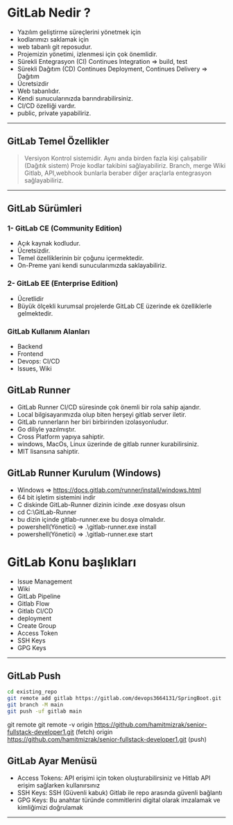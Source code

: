 # GitLab Nedir ?
- Yazılım geliştirme süreçlerini yönetmek için 
- kodlarımızı saklamak için  
- web tabanlı git reposudur.
- Projemizin yönetimi, izlenmesi için çok önemlidir.
- Sürekli Entegrasyon (CI) Continues Integration => build, test
- Sürekli Dağıtım (CD) Continues Deployment, Continues Delivery => Dağıtım
- Ücretsizdir
- Web tabanlıdır.
- Kendi sunucularınızda barındırabilirsiniz.
- CI/CD özelliği vardır.
- public, private yapabiliriz.
---

## GitLab Temel Özellikler
> Versiyon Kontrol sistemidir.
> Aynı anda birden fazla kişi çalışabilir (Dağıtık sistem)
> Proje kodlar takibini sağlayabiliriz.
> Branch, merge
> Wiki
> Gitlab, API,webhook bunlarla beraber diğer araçlarla entegrasyon sağlayabiliriz.
---

## GitLab Sürümleri
### 1- GitLab CE (Community Edition)
- Açık kaynak kodludur.
- Ücretsizdir.
- Temel özelliklerinin bir çoğunu içermektedir.
- On-Preme yani kendi sunucularımızda saklayabiliriz.

### 2- GitLab EE (Enterprise Edition)
- Ücretlidir
- Büyük ölçekli kurumsal projelerde GitLab CE üzerinde ek özelliklerle gelmektedir.

### GitLab Kullanım Alanları
- Backend
- Frontend
- Devops: CI/CD
- Issues, Wiki

## GitLab Runner
- GitLab Runner CI/CD süresinde çok önemli bir rola sahip ajandır.
- Local bilgisayarımızda olup biten herşeyi gitlab server iletir.
- GitLab runnerların her biri birbirinden izolasyonludur.
- Go diliyle yazılmıştır.
- Cross Platform yapıya sahiptir.
- windows, MacOs, Linux üzerinde de gitlab runner kurabilirsiniz.
- MIT lisansına sahiptir.

## GitLab Runner Kurulum (Windows)
-  Windows => https://docs.gitlab.com/runner/install/windows.html 
-  64 bit işletim sistemini indir
- C diskinde GitLab-Runner dizinin icinde .exe dosyası olsun
- cd C:\GitLab-Runner
- bu dizin içinde gitlab-runner.exe bu dosya olmalıdır.
- powershell(Yönetici) =>  .\gitlab-runner.exe install
- powershell(Yönetici) =>  .\gitlab-runner.exe start



# GitLab Konu başlıkları
- Issue Management
- Wiki
- GitLab Pipeline
- Gitlab Flow
- Gitlab CI/CD
- deployment
- Create Group
- Access Token
- SSH Keys
- GPG Keys
---

## GitLab Push
```sh 
cd existing_repo
git remote add gitlab https://gitlab.com/devops3664131/SpringBoot.git
git branch -M main
git push -uf gitlab main
```

git remote 
git remote -v
origin  https://github.com/hamitmizrak/senior-fullstack-developer1.git (fetch)
origin  https://github.com/hamitmizrak/senior-fullstack-developer1.git (push)



## GitLab Ayar Menüsü
- Access Tokens: API erişimi için token oluşturabilirsiniz ve Hitlab API erişim sağlarken kullanırsınız
- SSH Keys: SSH (Güvenli kabuk) Gitlab ile repo arasında güvenli bağlantı
- GPG Keys: Bu anahtar türünde commitlerini digital olarak imzalamak ve kimliğimizi doğrulamak
---

##


